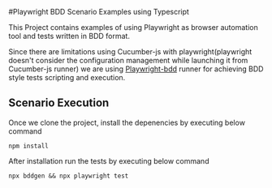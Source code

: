 #Playwright BDD Scenario Examples using Typescript

This Project contains examples of using Playwright as browser automation tool and tests written in BDD format.

Since there are limitations using Cucumber-js with playwright(playwright doesn't consider the configuration management while launching it from Cucumber-js runner) we are using [Playwright-bdd](https://github.com/vitalets/playwright-bdd#readme) runner for achieving BDD style tests scripting and execution.

## Scenario Execution

Once we clone the project, install the depenencies by executing below command

```
npm install
```

After installation run the tests by executing below command

```
npx bddgen && npx playwright test
```


